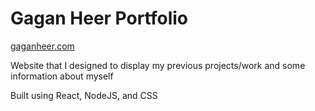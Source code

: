 # Gagan Heer Portfolio

[gaganheer.com](www.gaganheer.com)

Website that I designed to display my previous projects/work and some information about myself

Built using React, NodeJS, and CSS